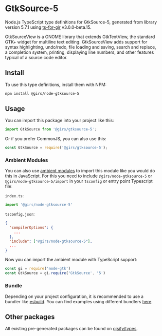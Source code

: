 
# GtkSource-5

Node.js TypeScript type definitions for GtkSource-5, generated from library version 5.7.1 using [ts-for-gir](https://github.com/gjsify/ts-for-gir) v3.0.0-beta.15.

GtkSourceView is a GNOME library that extends GtkTextView, the standard GTK+ widget for multiline text editing. GtkSourceView adds support for syntax highlighting, undo/redo, file loading and saving, search and replace, a completion system, printing, displaying line numbers, and other features typical of a source code editor.

## Install

To use this type definitions, install them with NPM:
```bash
npm install @girs/node-gtksource-5
```

## Usage

You can import this package into your project like this:
```ts
import GtkSource from '@girs/gtksource-5';
```

Or if you prefer CommonJS, you can also use this:
```ts
const GtkSource = require('@girs/gtksource-5');
```

### Ambient Modules

You can also use [ambient modules](https://github.com/gjsify/ts-for-gir/tree/main/packages/cli#ambient-modules) to import this module like you would do this in JavaScript.
For this you need to include `@girs/node-gtksource-5` or `@girs/node-gtksource-5/import` in your `tsconfig` or entry point Typescript file:

`index.ts`:
```ts
import '@girs/node-gtksource-5'
```

`tsconfig.json`:
```json
{
  "compilerOptions": {
    ...
  },
  "include": ["@girs/node-gtksource-5"],
  ...
}
```

Now you can import the ambient module with TypeScript support: 

```ts
const gi = require('node-gtk')
const GtkSource = gi.require('GtkSource', '5')
```



### Bundle

Depending on your project configuration, it is recommended to use a bundler like [esbuild](https://esbuild.github.io/). You can find examples using different bundlers [here](https://github.com/gjsify/ts-for-gir/tree/main/examples).

## Other packages

All existing pre-generated packages can be found on [gjsify/types](https://github.com/gjsify/types).


